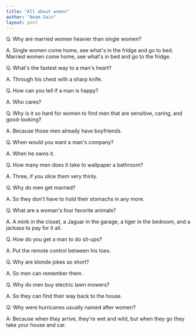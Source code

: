 ```yaml
---
title: "All about women"
author: "Noam Sain"
layout: post
---
```


Q. Why are married women heavier than single women?

A. Single women come home, see what's in the fridge and go to bed. Married women come home, see what's in bed and go to the fridge.

Q. What's the fastest way to a man's heart?

A. Through his chest with a sharp knife.

Q. How can you tell if a man is happy?

A. Who cares?

Q. Why is it so hard for women to find men that are sensitive, caring, and good-looking?

A. Because those men already have boyfriends.

Q. When would you want a man's company?

A. When he owns it.

Q. How many men does it take to wallpaper a bathroom?

A. Three, if you slice them very thinly.

Q. Why do men get married?

A. So they don't have to hold their stomachs in any more.

Q. What are a woman's four favorite animals?

A. A mink in the closet, a Jaguar in the garage, a tiger in the bedroom, and a jackass to pay for it all.

Q. How do you get a man to do sit-ups?

A. Put the remote control between his toes.

Q. Why are blonde jokes so short?

A. So men can remember them.

Q. Why do men buy electric lawn mowers?

A. So they can find their way back to the house.

Q: Why were hurricanes usually named after women?

A: Because when they arrive, they're wet and wild, but when they go they take your house and car.

